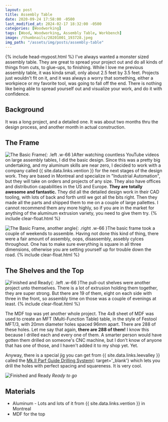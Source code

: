 ```yaml
---
layout: post
title: Assembly Table
date: 2020-09-24 17:58:00 -0500
last_modified_at: 2024-02-17 18:32:00 -0500
categories: [Woodworking]
tags: [Wood, Woodworking, Assembly Table, Workbench]
image: /thumbnails/20201001_193728.jpeg
img_path: "/assets/img/posts/assembly-table"
---
```

{% include head-mypost.html %}
I've always wanted a monster sized assembly table.  They are great to spread your project out and do all kinds of things from cuts, to glue-ups, to finishing.  While I love me previous assembly table, it was kinda small, only about 2.5 feet by 3.5 feet.  Projects just wouldn't fit on it, and it was always a worry that something, either a workpiece or my favorite tool, was going to fall off the end.  There is nothing like being able to spread yourself out and visualize your work, and do it with confidence.

## Background

It was a long project, and a detailed one.  It was about two months thru the design process, and another month in actual construction.  

## The Frame

![The Basic Frame][Frame 1]{: .left .w-66 }After watching countless YouTube videos on large assembly tables, I did the basic design.  Since this was a pretty big undertaking, and my aluminum skills are near zero, I decided to work with a company called {{ site.data.links.vention }} for the next stages of the design work.  They are based in Montreal and specialize in "Industrial Automation", but they will take on orders and projects of any size. They also have offices and distribution capabilities in the US and Europe.  **They are totally awesome and fantastic.**  They did all the detailed design work in their CAD tooling, with lots of back and forth until we got all the bits right.  Then they made all the parts and shipped them to me on a couple of large pallettes.  I cannot recommend them any more highly, so if you are in the market for anything of the aluminum extrusion variety, you need to give them try.
{% include clear-float.html %}

![The Basic Frame, another angle][Frame 2]{: .right .w-66 }The basic frame took a couple of weekends to assemble.  Having not done this kind of thing, there were a fair amount of assembly, oops, disassembly, assebly cylces throughout.  One has to make sure everything is square in all three dimensions, otherwise you are setting yourself up for trouble down the road.
{% include clear-float.html %}

## The Shelves and the Top

![Finished and Ready][Finished 1]{: .left .w-66 }The pull-out shelves were another project unto themselves.  There is a lot of extrusion holding them together, they are super strong.  But there are 19 of them, eight on each side with three in the front, so assembly time on those was a couple of evenings at least.
{% include clear-float.html %}

The MDF top was yet another whole project.  The 4x8 sheet of MDF was used to create an MFT (Multi-Function Table) table, in the style of Festool MFT/3, with 20mm diameter holes spaced 96mm apart.  There are 288 of these holes.  Let me say that again, **there are 288 of them!**  I know this because I drilled each and every one of them.  A smarter person would have gotten them drilled on someone's CNC machine, but I don't know of anyone that has one of those, and I haven't added it to my shop yet.  Yet.  

Anyway, there is a special jig you can get from {{ site.data.links.leevalley }} called the [Mk.II Parf Guide Drilling System](https://www.leevalley.com/en-ca/shop/tools/jigs-guides-and-fixtures/110468-mk-ii-parf-guide-drilling-system?item=58B3996){: target='_blank'} which lets you drill the holes with perfect spacing and squareness.  It is very cool.

![Finished and Ready][Finished 2]
_Ready to go_

## Materials

- Aluminum - Lots and lots of it from {{ site.data.links.vention }} in Montreal
- MDF for the top
  
[Frame 1]: 20200908_213627.jpeg
[Frame 2]: 20200908_213651.jpeg
[Finished 1]: 20201001_193728.jpeg
[Finished 2]: 20201001_194851.jpeg
